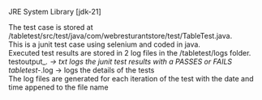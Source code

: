 JRE System Library [jdk-21]

The test case is stored at /tabletest/src/test/java/com/webresturantstore/test/TableTest.java.  
This is a junit test case using selenium and coded in java.  
Executed test results are stored in 2 log files in the /tabletest/logs folder.  
     testoutput_*.     -> txt logs the junit test results with a PASSES or FAILS  
     tabletest-*.log   -> logs the details of the tests  
     The log files are generated for each iteration of the test with the date and time appened to the file name
